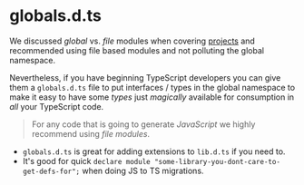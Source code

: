 # globals.d.ts

We discussed *global* vs. *file* modules when covering [projects](./modules.md) and recommended using file based modules and not polluting the global namespace.

Nevertheless, if you have beginning TypeScript developers you can give them a `globals.d.ts` file to put interfaces / types in the global namespace to make it easy to have some *types* just *magically* available for consumption in *all* your TypeScript code.

> For any code that is going to generate *JavaScript* we highly recommend using *file modules*.

* `globals.d.ts` is great for adding extensions to `lib.d.ts` if you need to.
* It's good for quick `declare module "some-library-you-dont-care-to-get-defs-for";` when doing JS to TS migrations.
